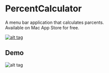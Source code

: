 PercentCalculator
===

A menu bar application that calculates parcents.  
Available on Mac App Store for free.  
  
[![alt tag](https://linkmaker.itunes.apple.com/assets/shared/badges/en-us/appstore-lrg.svg)](https://geo.itunes.apple.com/us/app/menu-bar-percent-calculator/id1286560999?mt=12)

Demo
----

![alt tag](https://github.com/cemolcay/PercentCalculator/raw/master/Demo.png)


